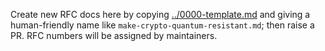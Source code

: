 Create new RFC docs here by copying [../0000-template.md](../0000-template.md) and giving
a human-friendly name like `make-crypto-quantum-resistant.md`; then raise a PR. RFC numbers
will be assigned by maintainers.
